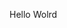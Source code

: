 Hello Wolrd
















































































































































































































































































































































































































































































































































































































































































































































































































































































































































































































































































































































































































































































































































































































































































































































































































































































































































































































































































































































































































































































































































































































































































































